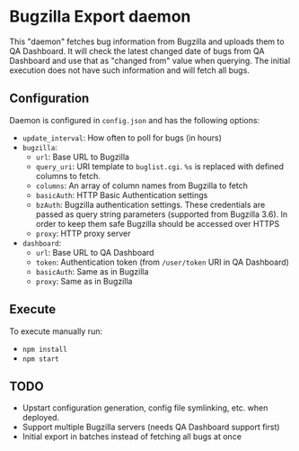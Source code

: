 # Bugzilla Export daemon

This "daemon" fetches bug information from Bugzilla and uploads them to QA Dashboard. It will check the latest changed date of bugs from QA Dashboard and use that as "changed from" value when querying. The initial execution does not have such information and will fetch all bugs.

## Configuration

Daemon is configured in `config.json` and has the following options:

* `update_interval`: How often to poll for bugs (in hours)
* `bugzilla`:
    * `url`: Base URL to Bugzilla
    * `query_uri`: URI template to `buglist.cgi`. `%s` is replaced with defined columns to fetch.
    * `columns`: An array of column names from Bugzilla to fetch
    * `basicAuth`: HTTP Basic Authentication settings
    * `bzAuth`: Bugzilla authentication settings. These credentials are passed as query string parameters (supported from Bugzilla 3.6). In order to keep them safe Bugzilla should be accessed over HTTPS
    * `proxy`: HTTP proxy server
* `dashboard`:
  * `url`: Base URL to QA Dashboard
  * `token`: Authentication token (from `/user/token` URI in QA Dashboard)
  * `basicAuth`: Same as in Bugzilla
  * `proxy`: Same as in Bugzilla

## Execute

To execute manually run:

* `npm install`
* `npm start`

## TODO

* Upstart configuration generation, config file symlinking, etc. when deployed.
* Support multiple Bugzilla servers (needs QA Dashboard support first)
* Initial export in batches instead of fetching all bugs at once

